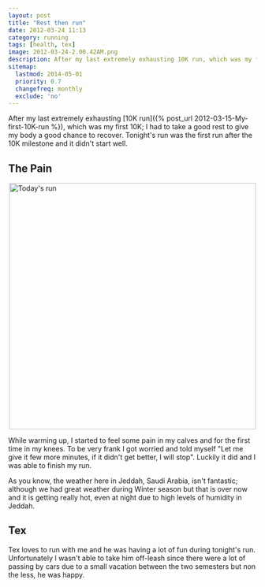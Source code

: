```yaml
---
layout: post
title: "Rest then run"
date: 2012-03-24 11:13
category: running
tags: [health, tex]
image: 2012-03-24-2.00.42AM.png
description: After my last extremely exhausting 10K run, which was my first 10K; I had to take a good rest to give my body a good chance to recover. Tonight's run was the first run after the 10K milestone and it didn't start well.
sitemap:
  lastmod: 2014-05-01
  priority: 0.7
  changefreq: monthly
  exclude: 'no'
---
```


After my last extremely exhausting [10K run]({% post_url 2012-03-15-My-first-10K-run %}), which was my first 10K; I had to take a good rest to give my body a good chance to recover. Tonight's run was the first run after the 10K milestone and it didn't start well.

## The Pain

<a href="{{ site.url }}/files/2012/03/2012-03-24-2.00.42AM.png"><img src="{{ site.url }}/files/2012/03/2012-03-24-2.00.42AM.png" alt="Today's run" width="500" style="display:block;margin:auto;" /></a>

While warming up, I started to feel some pain in my calves and for the first time in my knees. To be very frank I got worried and told myself "Let me give it few more minutes, if it didn't get better, I will stop". Luckily it did and I was able to finish my run.

As you know, the weather here in Jeddah, Saudi Arabia, isn't fantastic; although we had great weather during Winter season but that is over now and it is getting really hot, even at night due to high levels of humidity in Jeddah.

## Tex

Tex loves to run with me and he was having a lot of fun during tonight's run. Unfortunately I wasn't able to take him off-leash since there were a lot of passing by cars due to a small vacation between the two semesters but non the less, he was happy.
